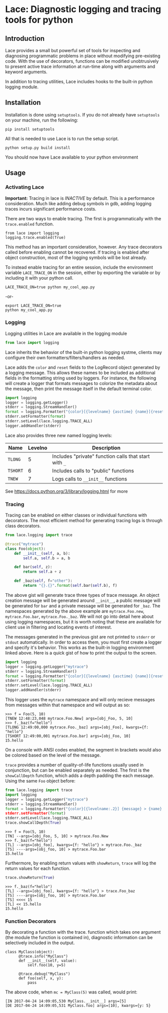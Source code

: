 # Lace: Diagnostic logging and tracing tools for python

## Introduction

Lace provides a small but powerful set of tools for inspecting and diagnosing
programmatic problems in place without modifying pre-existing code.  With the
use of decorators, functions can be modified unobtrusively to present active
trace information at run-time along with arguments and keyword arguments.

In addition to tracing utilities, Lace includes hooks to the built-in python
logging module.

## Installation

Installation is done using `setuptools`.  If you do not already have
`setuptools` on your machine, run the following:
```
pip install setuptools
```

All that is needed to use Lace is to run the setup script.
```
python setup.py build install
```

You should now have Lace available to your python environment

## Usage

### Activating Lace

**Important:** Tracing in lace is _INACTIVE_ by default.  This is a performance consideration.
Much like adding debug symbols in gdb, adding logging traces incurs significant performance costs.

There are two ways to enable tracing.  The first is programmatically with the `trace.enabled` function.

```
from lace import logging
logging.trace.enabled(True)
```

This method has an important consideration, however.  Any trace decorators called before enabling
cannot be recovered.  If tracing is enabled after object construction, most of the logging symbols
will be lost already.

To instead enable tracing for an entire session, include the environment variable `LACE_TRACE_ON`
in the session, either by exporting the variable or by including it with your python call.

```
LACE_TRACE_ON=true python my_cool_app.py
```

-or-

```
export LACE_TRACE_ON=true
python my_cool_app.py
```

### Logging

Logging utilities in Lace are available in the logging module
```python
from lace import logging
```

Lace inherits the behavior of the built-in python logging systme, clients may
configure their own formatters/filters/handlers as needed.

Lace adds the `color` and `reset` fields to the LogRecord object generated by
a logging message.  This allows these names to be included as additional
fields in the formatting string used by loggers.  For instance, the following
will create a logger that formats messages to colorize the metadata about
the message, then print the message itself in the default terminal color.

```python
import logging
logger = logging.getLogger()
stderr = logging.StreamHandler()
format = logging.Formatter("{color}[{levelname} {asctime} {name}]{reset} {message}")
stderr.setFormatter(format)
stderr.setLevel(lace.logging.TRACE_ALL)
logger.addHandler(stderr)
```

Lace also provides three new named logging levels:

| Name 	   | Levelno | Description                                           |
| -------- | ------- | ----------------------------------------------------- |
| `TLONG`  | 5       | Includes "private" function calls that start with `_` |
| `TSHORT` | 6       | Includes calls to "public" functions                  |
| `TNEW`   | 7       | Logs calls to `__init__` functions                    |

See https://docs.python.org/3/library/logging.html for more

### Tracing

Tracing can be enabled on either classes or individual functions with decorators.
The most efficient method for generating tracing logs is through class decorators.

```python
from lace.logging import trace

@trace("mytrace")
class Foo(object):
    def __init__(self, a, b):
        self.a, self.b = a, b

    def bar(self, z):
        return self.a + z

    def _baz(self, f="other"):
        return "{}.{}".format(self.bar(self.b), f)
```

The above gist will generate trace three types of trace message.  An object creation message
will be generated around `__init__`, a public message will be generated for `bar` and a private
message will be generated for `_baz`.  The namespaces generated by the above example are
`mytrace.Foo.new`, `mytrace.Foo.bar`, `mytrace.Foo._baz`.  We will not go into detail here about
using logging namespaces, but it is worth noting that these are available for client use in filtering
and locating events of interest.

The messages generated in the previous gist are not printed to `stderr` or `stdout` automatically.
In order to access them, you must first create a logger and specify it's behavior.  This works
as the built-in logging environment linked above.  Here is a quick gist of how to print the output
to the screen.

```python
import logging
logger = logging.getLogger("mytrace")
stderr = logging.StreamHandler()
format = logging.Formatter("{color}[{levelname} {asctime} {name}]{reset} {message}")
stderr.setFormatter(format)
stderr.setLevel(lace.logging.TRACE_ALL)
logger.addHandler(stderr)
```

This logger uses the `mytrace` namespace and will only recieve messages from messages within
that namespace and will output as so:

```
>>> f = Foo(5, 10)
[TNEW 12:48:23,048 mytrace.Foo.New] args=[obj_Foo, 5, 10]
>>> f._baz(f="hello")
[TLONG 12:49:00,000 mytrace.Foo._baz] args=[obj_Foo], kwargs={f: "hello"}
[TSHORT 12:49:00,001 mytrace.Foo.bar] args=[obj_Foo, 10]
15.hello
```

On a console with ANSI codes enabled, the segment in brackets would also be colored based on the level
of the message.  

`trace` provides a number of quality-of-life functions usually used in conjunction, but can be
enabled separately as needed.  The first is the `showCallDepth` function, which adds a depth padding
the each message.  Using the same `Foo` object before:

```python
from lace.logging import trace
import logging 
logger = logging.getLogger("mytrace")
stderr = logging.StreamHandler()
format = logging.Formatter("{color}[{levelname:.2}] {message} > {name}
stderr.setFormatter(format)
stderr.setLevel(lace.logging.TRACE_ALL)
trace.showCallDepth(True)
```

```
>>> f = Foo(5, 10)
[TN] --args=[obj_Foo, 5, 10] > mytrace.Foo.New
>>> f._baz(f="hello")
[TL] --args=[obj_foo], kwargs={f: "hello"} > mytrace.Foo._baz
[TS] ----args=[obj_foo, 10] > mytrace.Foo.bar
15.hello
```

Furthermore, by enabling return values with `showReturn`, `trace` will log the return values
for each function.

```python
trace.showReturn(True)
```

```
>>> f._baz(f="hello")
[TL] --args=[obj_foo], kwargs={f: "hello"} > trace.Foo_baz
[TS] ----args=[obj_foo, 10] > mytrace.Foo.bar
[TS] <<<< 15
[TL] << 15.hello
15.hello
```

### Function Decorators

By decorating a function with the trace.<level> function which takes one 
argument (the module the function is contained in), diagnostic information
can be selectively included in the output.

```
class MyClass(object):
      @trace.info("MyClass")
      def __init__(self, value):
      	  self.foo(10, y=5)
      	  
      @trace.debug("MyClass")
      def foo(self, x, y):
      	  pass
```

The above code, when `mc = MyClass(5)` was called, would print:
```
[IN 2017-04-24 14:09:05,530 MyClass.__init__] args=[5]
[DE 2017-04-24 14:09:05,531 MyClass.foo] args=[10], kwargs={y: 5}
```
